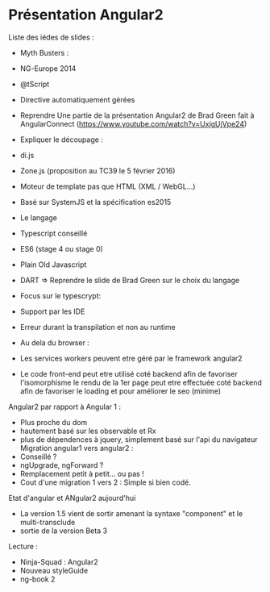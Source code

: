 # Présentation Angular2 


Liste des iédes de slides :

* Myth Busters :
 * NG-Europe 2014
 * @tScript
 * Directive automatiquement gérées

* Reprendre Une partie de la présentation Angular2 de Brad Green fait à AngularConnect (https://www.youtube.com/watch?v=UxjgUjVpe24)

* Expliquer le découpage :
 * di.js
 * Zone.js (proposition au TC39 le 5 février 2016)
 * Moteur de template pas que HTML (XML / WebGL...)
 * Basé sur SystemJS et la spécification es2015

* Le langage
 * Typescript conseillé
 * ES6 (stage 4 ou stage 0)
 * Plain Old Javascript 
 * DART
=> Reprendre le slide de Brad Green sur le choix du langage

* Focus sur le typescrypt:
 * Support par les IDE
 * Erreur durant la transpilation et non au runtime

* Au dela du browser :
 * Les services workers peuvent etre géré par le framework angular2
 * Le code front-end peut etre utilisé coté backend afin de favoriser l'isomorphisme
 le rendu de la 1er page peut etre effectuée coté backend afin de favoriser le loading et pour améliorer le seo (minime)

Angular2 par rapport à Angular 1 :
* Plus proche du dom
* hautement basé sur les observable et Rx
* plus de dépendences à jquery, simplement basé sur l'api du navigateur
Migration angular1 vers angular2 :
* Conseillé ? 
* ngUpgrade, ngForward ?
* Remplacement petit à petit... ou pas !
* Cout d'une migration 1 vers 2 : Simple si bien codé.

Etat d'angular et ANgular2 aujourd'hui
* La version 1.5 vient de sortir amenant la syntaxe "component" et le multi-transclude
* sortie de la version Beta 3 

Lecture : 
* Ninja-Squad : Angular2
* Nouveau styleGuide
* ng-book 2